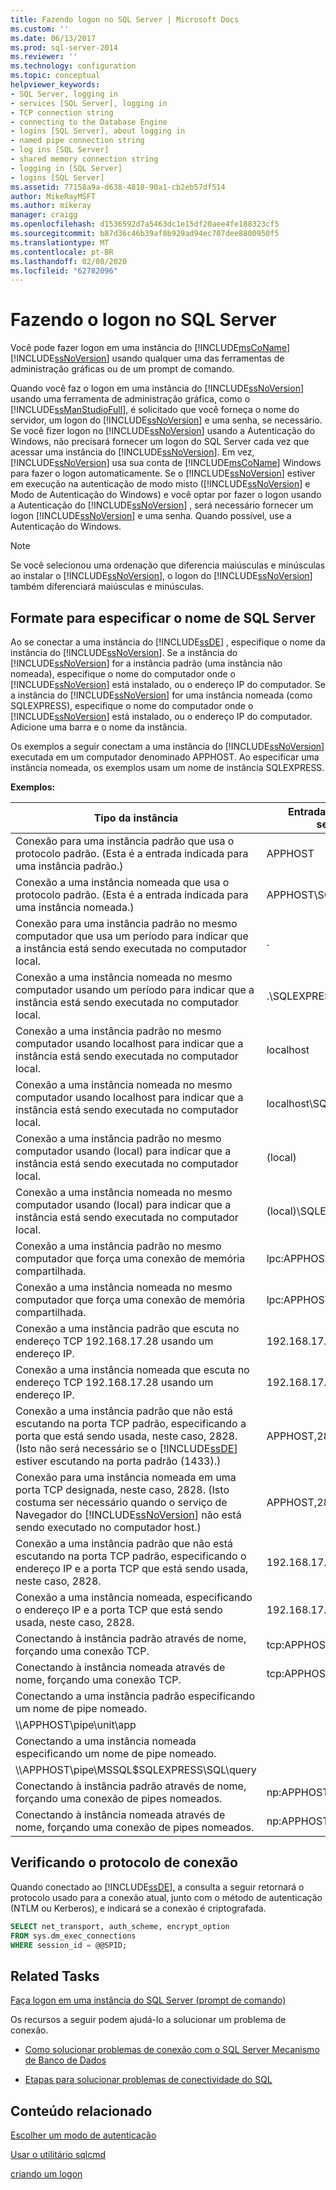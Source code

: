 ```yaml
---
title: Fazendo logon no SQL Server | Microsoft Docs
ms.custom: ''
ms.date: 06/13/2017
ms.prod: sql-server-2014
ms.reviewer: ''
ms.technology: configuration
ms.topic: conceptual
helpviewer_keywords:
- SQL Server, logging in
- services [SQL Server], logging in
- TCP connection string
- connecting to the Database Engine
- logins [SQL Server], about logging in
- named pipe connection string
- log ins [SQL Server]
- shared memory connection string
- logging in [SQL Server]
- logins [SQL Server]
ms.assetid: 77158a9a-d638-4818-90a1-cb2eb57df514
author: MikeRayMSFT
ms.author: mikeray
manager: craigg
ms.openlocfilehash: d1536592d7a5463dc1e15df20aee4fe188323cf5
ms.sourcegitcommit: b87d36c46b39af8b929ad94ec707dee8800950f5
ms.translationtype: MT
ms.contentlocale: pt-BR
ms.lasthandoff: 02/08/2020
ms.locfileid: "62782096"
---
```

# <a name="logging-in-to-sql-server"></a>Fazendo o logon no SQL Server
  Você pode fazer logon em uma instância do [!INCLUDE[msCoName](../../includes/msconame-md.md)] [!INCLUDE[ssNoVersion](../../includes/ssnoversion-md.md)] usando qualquer uma das ferramentas de administração gráficas ou de um prompt de comando.  
  
 Quando você faz o logon em uma instância do [!INCLUDE[ssNoVersion](../../includes/ssnoversion-md.md)] usando uma ferramenta de administração gráfica, como o [!INCLUDE[ssManStudioFull](../../includes/ssmanstudiofull-md.md)], é solicitado que você forneça o nome do servidor, um logon do [!INCLUDE[ssNoVersion](../../includes/ssnoversion-md.md)] e uma senha, se necessário. Se você fizer logon no [!INCLUDE[ssNoVersion](../../includes/ssnoversion-md.md)] usando a Autenticação do Windows, não precisará fornecer um logon do SQL Server cada vez que acessar uma instância do [!INCLUDE[ssNoVersion](../../includes/ssnoversion-md.md)]. Em vez, [!INCLUDE[ssNoVersion](../../includes/ssnoversion-md.md)] usa sua conta de [!INCLUDE[msCoName](../../includes/msconame-md.md)] Windows para fazer o logon automaticamente. Se o [!INCLUDE[ssNoVersion](../../includes/ssnoversion-md.md)] estiver em execução na autenticação de modo misto ([!INCLUDE[ssNoVersion](../../includes/ssnoversion-md.md)] e Modo de Autenticação do Windows) e você optar por fazer o logon usando a Autenticação do [!INCLUDE[ssNoVersion](../../includes/ssnoversion-md.md)] , será necessário fornecer um logon [!INCLUDE[ssNoVersion](../../includes/ssnoversion-md.md)] e uma senha. Quando possível, use a Autenticação do Windows.  
  
> [!NOTE]  
>  Se você selecionou uma ordenação que diferencia maiúsculas e minúsculas ao instalar o [!INCLUDE[ssNoVersion](../../includes/ssnoversion-md.md)], o logon do [!INCLUDE[ssNoVersion](../../includes/ssnoversion-md.md)] também diferenciará maiúsculas e minúsculas.  
  
## <a name="format-for-specifying-the-name-of-sql-server"></a>Formate para especificar o nome de SQL Server  
 Ao se conectar a uma instância do [!INCLUDE[ssDE](../../includes/ssde-md.md)] , especifique o nome da instância do [!INCLUDE[ssNoVersion](../../includes/ssnoversion-md.md)]. Se a instância do [!INCLUDE[ssNoVersion](../../includes/ssnoversion-md.md)] for a instância padrão (uma instância não nomeada), especifique o nome do computador onde o [!INCLUDE[ssNoVersion](../../includes/ssnoversion-md.md)] está instalado, ou o endereço IP do computador. Se a instância do [!INCLUDE[ssNoVersion](../../includes/ssnoversion-md.md)] for uma instância nomeada (como SQLEXPRESS), especifique o nome do computador onde o [!INCLUDE[ssNoVersion](../../includes/ssnoversion-md.md)] está instalado, ou o endereço IP do computador. Adicione uma barra e o nome da instância.  
  
 Os exemplos a seguir conectam a uma instância do [!INCLUDE[ssNoVersion](../../includes/ssnoversion-md.md)] executada em um computador denominado APPHOST. Ao especificar uma instância nomeada, os exemplos usam um nome de instância SQLEXPRESS.  
  
 **Exemplos:**  
  
|Tipo da instância|Entrada do nome de servidor|  
|----------------------|-------------------------------|  
|Conexão para uma instância padrão que usa o protocolo padrão. (Esta é a entrada indicada para uma instância padrão.)|APPHOST|  
|Conexão a uma instância nomeada que usa o protocolo padrão. (Esta é a entrada indicada para uma instância nomeada.)|APPHOST\SQLEXPRESS|  
|Conexão para uma instância padrão no mesmo computador que usa um período para indicar que a instância está sendo executada no computador local.|.|  
|Conexão a uma instância nomeada no mesmo computador usando um período para indicar que a instância está sendo executada no computador local.|.\SQLEXPRESS|  
|Conexão a uma instância padrão no mesmo computador usando localhost para indicar que a instância está sendo executada no computador local.|localhost|  
|Conexão a uma instância nomeada no mesmo computador usando localhost para indicar que a instância está sendo executada no computador local.|localhost\SQLEXPRESS|  
|Conexão a uma instância padrão no mesmo computador usando (local) para indicar que a instância está sendo executada no computador local.|(local)|  
|Conexão a uma instância nomeada no mesmo computador usando (local) para indicar que a instância está sendo executada no computador local.|(local)\SQLEXPRESS|  
|Conexão a uma instância padrão no mesmo computador que força uma conexão de memória compartilhada.|lpc:APPHOST|  
|Conexão a uma instância nomeada no mesmo computador que força uma conexão de memória compartilhada.|lpc:APPHOST\SQLEXPRESS|  
|Conexão a uma instância padrão que escuta no endereço TCP 192.168.17.28 usando um endereço IP.|192.168.17.28|  
|Conexão a uma instância nomeada que escuta no endereço TCP 192.168.17.28 usando um endereço IP.|192.168.17.28\SQLEXPRESS|  
|Conexão a uma instância padrão que não está escutando na porta TCP padrão, especificando a porta que está sendo usada, neste caso, 2828. (Isto não será necessário se o [!INCLUDE[ssDE](../../includes/ssde-md.md)] estiver escutando na porta padrão (1433).)|APPHOST,2828|  
|Conexão para uma instância nomeada em uma porta TCP designada, neste caso, 2828. (Isto costuma ser necessário quando o serviço de Navegador do [!INCLUDE[ssNoVersion](../../includes/ssnoversion-md.md)] não está sendo executado no computador host.)|APPHOST,2828|  
|Conexão a uma instância padrão que não está escutando na porta TCP padrão, especificando o endereço IP e a porta TCP que está sendo usada, neste caso, 2828.|192.168.17.28,2828|  
|Conexão a uma instância nomeada, especificando o endereço IP e a porta TCP que está sendo usada, neste caso, 2828.|192.168.17.28,2828|  
|Conectando à instância padrão através de nome, forçando uma conexão TCP.|tcp:APPHOST|  
|Conectando à instância nomeada através de nome, forçando uma conexão TCP.|tcp:APPHOST\SQLEXPRESS|  
|Conectando a uma instância padrão especificando um nome de pipe nomeado.|
  \\\APPHOST\pipe\unit\app|  
|Conectando a uma instância nomeada especificando um nome de pipe nomeado.|
  \\\APPHOST\pipe\MSSQL$SQLEXPRESS\SQL\query|  
|Conectando à instância padrão através de nome, forçando uma conexão de pipes nomeados.|np:APPHOST|  
|Conectando à instância nomeada através de nome, forçando uma conexão de pipes nomeados.|np:APPHOST\SQLEXPRESS|  
  
## <a name="verifying-your-connection-protocol"></a>Verificando o protocolo de conexão  
 Quando conectado ao [!INCLUDE[ssDE](../../includes/ssde-md.md)], a consulta a seguir retornará o protocolo usado para a conexão atual, junto com o método de autenticação (NTLM ou Kerberos), e indicará se a conexão é criptografada.  
  
```sql  
SELECT net_transport, auth_scheme, encrypt_option   
FROM sys.dm_exec_connections   
WHERE session_id = @@SPID;  
```  
  
## <a name="related-tasks"></a>Related Tasks  
 [Faça logon em uma instância do SQL Server &#40;prompt de comando&#41;](log-in-to-an-instance-of-sql-server-command-prompt.md)  
  
 Os recursos a seguir podem ajudá-lo a solucionar um problema de conexão.  
  
-   [Como solucionar problemas de conexão com o SQL Server Mecanismo de Banco de Dados](https://social.technet.microsoft.com/wiki/contents/articles/how-to-troubleshoot-connecting-to-the-sql-server-database-engine.aspx)  
  
-   [Etapas para solucionar problemas de conectividade do SQL](https://blogs.msdn.com/b/sql_protocols/archive/2008/04/30/steps-to-troubleshoot-connectivity-issues.aspx)  
  
## <a name="related-content"></a>Conteúdo relacionado  
 [Escolher um modo de autenticação](../../relational-databases/security/choose-an-authentication-mode.md)  
  
 [Usar o utilitário sqlcmd](../../relational-databases/scripting/sqlcmd-use-the-utility.md)  
  
 [criando um logon](../../t-sql/lesson-2-1-creating-a-login.md)  
  
  
